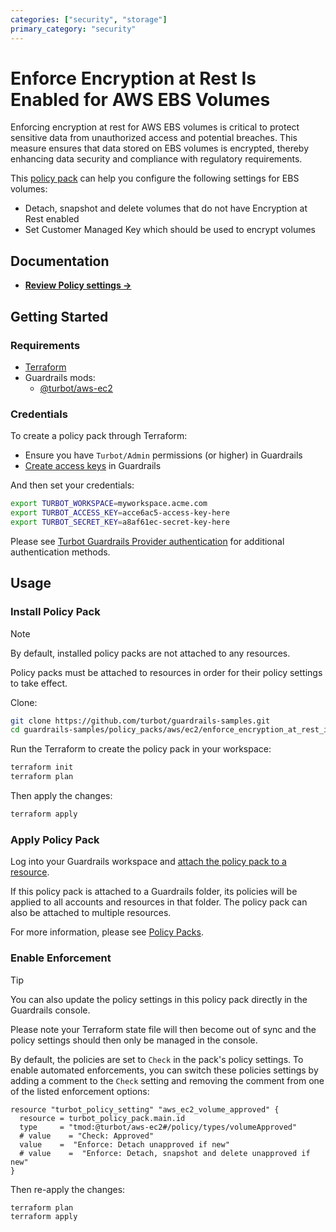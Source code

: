 ```yaml
---
categories: ["security", "storage"]
primary_category: "security"
---
```


# Enforce Encryption at Rest Is Enabled for AWS EBS Volumes

Enforcing encryption at rest for AWS EBS volumes is critical to protect sensitive data from unauthorized access and potential breaches. This measure ensures that data stored on EBS volumes is encrypted, thereby enhancing data security and compliance with regulatory requirements.

This [policy pack](https://turbot.com/guardrails/docs/concepts/policy-packs) can help you configure the following settings for EBS volumes:

- Detach, snapshot and delete volumes that do not have Encryption at Rest enabled
- Set Customer Managed Key which should be used to encrypt volumes

## Documentation

- **[Review Policy settings →](https://hub.guardrails.turbot.com/policy-packs/aws_ec2_enforce_encryption_at_rest_is_enabled_for_ebs_volumes/settings)**

## Getting Started

### Requirements

- [Terraform](https://developer.hashicorp.com/terraform/install)
- Guardrails mods:
  - [@turbot/aws-ec2](https://hub.guardrails.turbot.com/mods/aws/mods/aws-ec2)

### Credentials

To create a policy pack through Terraform:

- Ensure you have `Turbot/Admin` permissions (or higher) in Guardrails
- [Create access keys](https://turbot.com/guardrails/docs/guides/iam/access-keys#generate-a-new-guardrails-api-access-key) in Guardrails

And then set your credentials:

```sh
export TURBOT_WORKSPACE=myworkspace.acme.com
export TURBOT_ACCESS_KEY=acce6ac5-access-key-here
export TURBOT_SECRET_KEY=a8af61ec-secret-key-here
```

Please see [Turbot Guardrails Provider authentication](https://registry.terraform.io/providers/turbot/turbot/latest/docs#authentication) for additional authentication methods.

## Usage

### Install Policy Pack

> [!NOTE]
> By default, installed policy packs are not attached to any resources.
>
> Policy packs must be attached to resources in order for their policy settings to take effect.

Clone:

```sh
git clone https://github.com/turbot/guardrails-samples.git
cd guardrails-samples/policy_packs/aws/ec2/enforce_encryption_at_rest_is_enabled_for_ebs_volumes
```

Run the Terraform to create the policy pack in your workspace:

```sh
terraform init
terraform plan
```

Then apply the changes:

```sh
terraform apply
```

### Apply Policy Pack

Log into your Guardrails workspace and [attach the policy pack to a resource](https://turbot.com/guardrails/docs/guides/policy-packs#attach-a-policy-pack-to-a-resource).

If this policy pack is attached to a Guardrails folder, its policies will be applied to all accounts and resources in that folder. The policy pack can also be attached to multiple resources.

For more information, please see [Policy Packs](https://turbot.com/guardrails/docs/concepts/policy-packs).

### Enable Enforcement

> [!TIP]
> You can also update the policy settings in this policy pack directly in the Guardrails console.
>
> Please note your Terraform state file will then become out of sync and the policy settings should then only be managed in the console.

By default, the policies are set to `Check` in the pack's policy settings. To enable automated enforcements, you can switch these policies settings by adding a comment to the `Check` setting and removing the comment from one of the listed enforcement options:

```hcl
resource "turbot_policy_setting" "aws_ec2_volume_approved" {
  resource = turbot_policy_pack.main.id
  type     = "tmod:@turbot/aws-ec2#/policy/types/volumeApproved"
  # value    = "Check: Approved"
  value    =  "Enforce: Detach unapproved if new"
  # value    =  "Enforce: Detach, snapshot and delete unapproved if new"
}
```

Then re-apply the changes:

```sh
terraform plan
terraform apply
```
